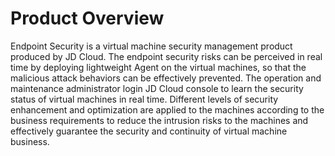 # Product Overview
Endpoint Security is a virtual machine security management product produced by JD Cloud. The endpoint security risks can be perceived in real time by deploying lightweight Agent on the virtual machines, so that the malicious attack behaviors can be effectively prevented. The operation and maintenance administrator login JD Cloud console to learn the security status of virtual machines in real time. Different levels of security enhancement and optimization are applied to the machines according to the business requirements to reduce the intrusion risks to the machines and effectively guarantee the security and continuity of virtual machine business. 